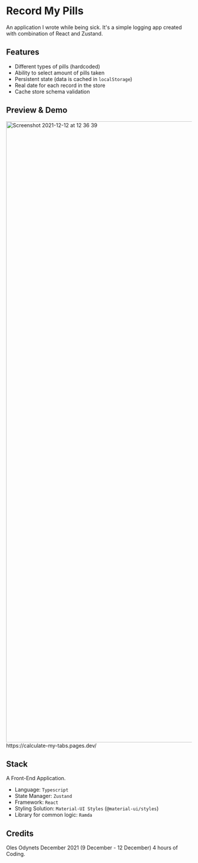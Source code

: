 # Record My Pills

An application I wrote while being sick.
It's a simple logging app created with combination of React and Zustand.


## Features

- Different types of pills (hardcoded)
- Ability to select amount of pills taken
- Persistent state (data is cached in `localStorage`)
- Real date for each record in the store
- Cache store schema validation

## Preview & Demo
<img width="1680" alt="Screenshot 2021-12-12 at 12 36 39" src="https://user-images.githubusercontent.com/40524044/145710603-9ade4114-9682-4722-8942-5907ebd65e2e.png">
https://calculate-my-tabs.pages.dev/

## Stack
A Front-End Application.

- Language: `Typescript`
- State Manager: `Zustand`
- Framework: `React`
- Styling Solution: `Material-UI Styles` (`@material-ui/styles`)
- Library for common logic: `Ramda`

## Credits
Oles Odynets
December 2021 (9 December - 12 December)
4 hours of Coding.

